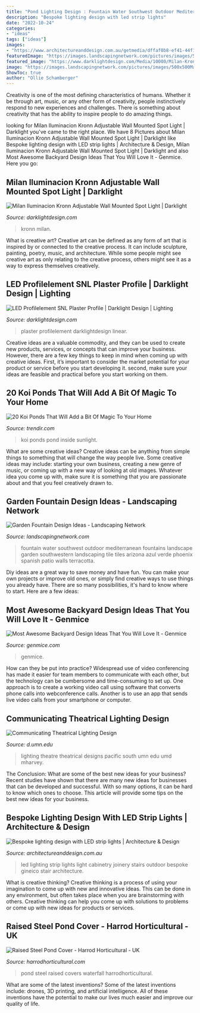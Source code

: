 ```yaml
---
title: "Pond Lighting Design : Fountain Water Southwest Outdoor Mediterranean Fountains Landscape Garden Southwestern Landscaping Tile Tiles Arizona Azul Verde Phoenix Spanish Patio Walls Terracotta"
description: "Bespoke lighting design with led strip lights"
date: "2022-10-24"
categories:
- "ideas"
tags: ["ideas"]
images:
- "https://www.architectureanddesign.com.au/getmedia/dffaf0b8-ef41-44f1-a1f2-4808bf22f6ef/Luxx_LED-strip-light-stairs-6.aspx"
featuredImage: "https://images.landscapingnetwork.com/pictures/images/500x500Max/front-yard-landscaping_15/southwestern-wall-fountain-azul-verde-design-group-inc_1255.jpg"
featured_image: "https://www.darklightdesign.com/Media/10000/Milan-Kronn-6226-Wall-Light.jpg"
image: "https://images.landscapingnetwork.com/pictures/images/500x500Max/front-yard-landscaping_15/southwestern-wall-fountain-azul-verde-design-group-inc_1255.jpg"
ShowToc: true
author: "Ollie Schamberger"
---
```



Creativity is one of the most defining characteristics of humans. Whether it be through art, music, or any other form of creativity, people instinctively respond to new experiences and challenges. There is something about creativity that has the ability to inspire people to do amazing things.

	

		
looking for Milan Iluminacion Kronn Adjustable Wall Mounted Spot Light | Darklight you've came to the right place. We have 8 Pictures about Milan Iluminacion Kronn Adjustable Wall Mounted Spot Light | Darklight like Bespoke lighting design with LED strip lights | Architecture &amp; Design, Milan Iluminacion Kronn Adjustable Wall Mounted Spot Light | Darklight and also Most Awesome Backyard Design Ideas That You Will Love It - Genmice. Here you go:
		
    
## Milan Iluminacion Kronn Adjustable Wall Mounted Spot Light | Darklight

<img loading=lazy src="https://www.darklightdesign.com/Media/10000/Milan-Kronn-6226-Wall-Light.jpg" onerror="this.onerror=null;this.src='https://tse3.mm.bing.net/th?id=OIP.AYTVsFXA2OWoET20jtIR6gHaHa&amp;pid=15.1';" alt="Milan Iluminacion Kronn Adjustable Wall Mounted Spot Light | Darklight">

_Source: darklightdesign.com_

>kronn milan. 

	

What is creative art?
Creative art can be defined as any form of art that is inspired by or connected to the creative process. It can include sculpture, painting, poetry, music, and architecture. While some people might see creative art as only relating to the creative process, others might see it as a way to express themselves creatively.

    
## LED Profilelement SNL Plaster Profile | Darklight Design | Lighting

<img loading=lazy src="https://www.darklightdesign.com/Media/10000/LEDprof-SNLpla-1.jpg" onerror="this.onerror=null;this.src='https://tse2.mm.bing.net/th?id=OIP.KHZAPVZRaURU7eyisleECgHaHa&amp;pid=15.1';" alt="LED Profilelement SNL Plaster Profile | Darklight Design | Lighting">

_Source: darklightdesign.com_

>plaster profilelement darklightdesign linear. 

	

Creative ideas are a valuable commodity, and they can be used to create new products, services, or concepts that can improve your business. However, there are a few key things to keep in mind when coming up with creative ideas. First, it’s important to consider the market potential for your product or service before you start developing it. second, make sure your ideas are feasible and practical before you start working on them.

    
## 20 Koi Ponds That Will Add A Bit Of Magic To Your Home

<img loading=lazy src="https://cdn.trendir.com/wp-content/uploads/2017/05/Koi-Pond-inside-house-with-direct-sunlight.jpg" onerror="this.onerror=null;this.src='https://tse1.mm.bing.net/th?id=OIP.o4keTa7lnXpIMR7BuWuVVAHaFj&amp;pid=15.1';" alt="20 Koi Ponds That Will Add a Bit Of Magic To Your Home">

_Source: trendir.com_

>koi ponds pond inside sunlight. 

	

What are some creative ideas?
Creative ideas can be anything from simple things to something that will change the way people live. Some creative ideas may include: starting your own business, creating a new genre of music, or coming up with a new way of looking at old images. Whatever idea you come up with, make sure it is something that you are passionate about and that you feel creatively drawn to.

    
## Garden Fountain Design Ideas - Landscaping Network

<img loading=lazy src="https://images.landscapingnetwork.com/pictures/images/500x500Max/front-yard-landscaping_15/southwestern-wall-fountain-azul-verde-design-group-inc_1255.jpg" onerror="this.onerror=null;this.src='https://tse4.mm.bing.net/th?id=OIP.JiLABq5pyFc0__NSyDKHNgHaE6&amp;pid=15.1';" alt="Garden Fountain Design Ideas - Landscaping Network">

_Source: landscapingnetwork.com_

>fountain water southwest outdoor mediterranean fountains landscape garden southwestern landscaping tile tiles arizona azul verde phoenix spanish patio walls terracotta. 

	

Diy ideas are a great way to save money and have fun. You can make your own projects or improve old ones, or simply find creative ways to use things you already have. There are so many possibilities, it's hard to know where to start. Here are a few ideas:

    
## Most Awesome Backyard Design Ideas That You Will Love It - Genmice

<img loading=lazy src="https://genmice.com/design-ideas/Most-Awesome-Backyard-Design-Ideas-That-You-Will-Love-It/491.jpeg" onerror="this.onerror=null;this.src='https://tse1.mm.bing.net/th?id=OIP.A0zz2OFwwGchZCw6AsKIDwHaK9&amp;pid=15.1';" alt="Most Awesome Backyard Design Ideas That You Will Love It - Genmice">

_Source: genmice.com_

>genmice. 

	

How can they be put into practice?
Widespread use of video conferencing has made it easier for team members to communicate with each other, but the technology can be cumbersome and time-consuming to set up. One approach is to create a working video call using software that converts phone calls into webconference calls. Another is to use an app that sends live video calls from your smartphone or computer.

    
## Communicating Theatrical Lighting Design

<img loading=lazy src="https://www.d.umn.edu/~mharvey/th1501southpacificphoto.jpg" onerror="this.onerror=null;this.src='https://tse1.mm.bing.net/th?id=OIP.m7cPgfaGrarS9QLfRYWuhQHaEM&amp;pid=15.1';" alt="Communicating Theatrical Lighting Design">

_Source: d.umn.edu_

>lighting theatre theatrical designs pacific south umn edu umd mharvey. 

	

The Conclusion: What are some of the best new ideas for your business?
Recent studies have shown that there are many new ideas for businesses that can be developed and successful. With so many options, it can be hard to know which ones to choose. This article will provide some tips on the best new ideas for your business.

    
## Bespoke Lighting Design With LED Strip Lights | Architecture &amp; Design

<img loading=lazy src="https://www.architectureanddesign.com.au/getmedia/dffaf0b8-ef41-44f1-a1f2-4808bf22f6ef/Luxx_LED-strip-light-stairs-6.aspx" onerror="this.onerror=null;this.src='https://tse2.mm.bing.net/th?id=OIP.epEaQ9c52ht1askLboelsAHaJ4&amp;pid=15.1';" alt="Bespoke lighting design with LED strip lights | Architecture &amp; Design">

_Source: architectureanddesign.com.au_

>led lighting strip lights light cabinetry joinery stairs outdoor bespoke gineico stair architecture. 

	

What is creative thinking?
Creative thinking is a process of using your imagination to come up with new and innovative ideas. This can be done in any environment, but often takes place when you are brainstorming with others. Creative thinking can help you come up with solutions to problems or come up with new ideas for products or services.

    
## Raised Steel Pond Cover - Harrod Horticultural - UK

<img loading=lazy src="https://www.harrodhorticultural.com/uploads/images/products/GDN-558_Raised_Steel_Pond_Cover_6.jpg" onerror="this.onerror=null;this.src='https://tse4.mm.bing.net/th?id=OIP.iToaeztESi01VQa_CISnXwHaE8&amp;pid=15.1';" alt="Raised Steel Pond Cover - Harrod Horticultural - UK">

_Source: harrodhorticultural.com_

>pond steel raised covers waterfall harrodhorticultural. 

	

What are some of the latest inventions?
Some of the latest inventions include: drones, 3D printing, and artificial intelligence. All of these inventions have the potential to make our lives much easier and improve our quality of life.

